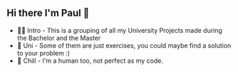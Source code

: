 ## Hi there I'm Paul 👋

- 👨‍🎓 Intro - This is a grouping of all my University Projects made during the Bachelor and the Master
- 🌈 Uni - Some of them are just exercises, you could maybe find a solution to your problem :)
- 🍿 Chill - I'm a human too, not perfect as my code.
